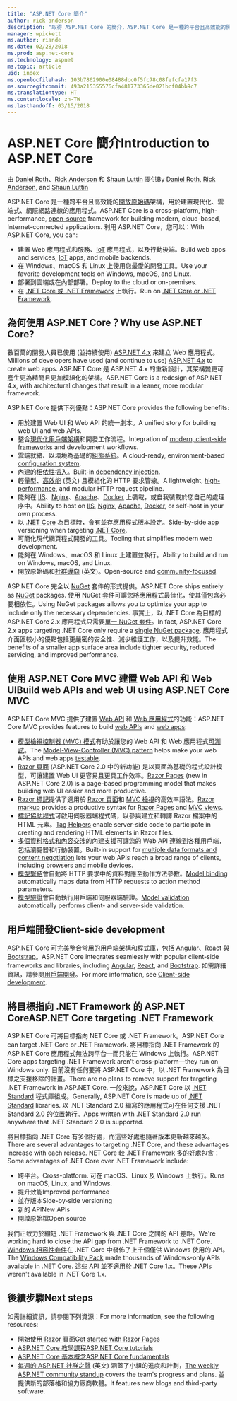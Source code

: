 ```yaml
---
title: "ASP.NET Core 簡介"
author: rick-anderson
description: "取得 ASP.NET Core 的簡介，ASP.NET Core 是一種跨平台且高效能的開放原始碼架構，用於建置現代化、雲端式、網際網路連線的應用程式。"
manager: wpickett
ms.author: riande
ms.date: 02/28/2018
ms.prod: asp.net-core
ms.technology: aspnet
ms.topic: article
uid: index
ms.openlocfilehash: 103b7862900e08488dcc0f5fc78c08fefcfa17f3
ms.sourcegitcommit: 493a215355576cfa481773365de021bcf04bb9c7
ms.translationtype: HT
ms.contentlocale: zh-TW
ms.lasthandoff: 03/15/2018
---
```

# <a name="introduction-to-aspnet-core"></a><span data-ttu-id="3bf2b-103">ASP.NET Core 簡介</span><span class="sxs-lookup"><span data-stu-id="3bf2b-103">Introduction to ASP.NET Core</span></span>

<span data-ttu-id="3bf2b-104">由 [Daniel Roth](https://github.com/danroth27)、[Rick Anderson](https://twitter.com/RickAndMSFT) 和 [Shaun Luttin](https://twitter.com/dicshaunary) 提供</span><span class="sxs-lookup"><span data-stu-id="3bf2b-104">By [Daniel Roth](https://github.com/danroth27), [Rick Anderson](https://twitter.com/RickAndMSFT), and [Shaun Luttin](https://twitter.com/dicshaunary)</span></span>

<span data-ttu-id="3bf2b-105">ASP.NET Core 是一種跨平台且高效能的[開放原始碼](https://github.com/aspnet/home)架構，用於建置現代化、雲端式、網際網路連線的應用程式。</span><span class="sxs-lookup"><span data-stu-id="3bf2b-105">ASP.NET Core is a cross-platform, high-performance, [open-source](https://github.com/aspnet/home) framework for building modern, cloud-based, Internet-connected applications.</span></span> <span data-ttu-id="3bf2b-106">利用 ASP.NET Core，您可以：</span><span class="sxs-lookup"><span data-stu-id="3bf2b-106">With ASP.NET Core, you can:</span></span>

* <span data-ttu-id="3bf2b-107">建置 Web 應用程式和服務、[IoT](https://www.microsoft.com/internet-of-things/) 應用程式，以及行動後端。</span><span class="sxs-lookup"><span data-stu-id="3bf2b-107">Build web apps and services, [IoT](https://www.microsoft.com/internet-of-things/) apps, and mobile backends.</span></span>
* <span data-ttu-id="3bf2b-108">在 Windows、macOS 和 Linux 上使用您最愛的開發工具。</span><span class="sxs-lookup"><span data-stu-id="3bf2b-108">Use your favorite development tools on Windows, macOS, and Linux.</span></span>
* <span data-ttu-id="3bf2b-109">部署到雲端或在內部部署。</span><span class="sxs-lookup"><span data-stu-id="3bf2b-109">Deploy to the cloud or on-premises.</span></span>
* <span data-ttu-id="3bf2b-110">在 [.NET Core 或 .NET Framework](https://docs.microsoft.com/dotnet/articles/standard/choosing-core-framework-server) 上執行。</span><span class="sxs-lookup"><span data-stu-id="3bf2b-110">Run on [.NET Core or .NET Framework](https://docs.microsoft.com/dotnet/articles/standard/choosing-core-framework-server).</span></span>

## <a name="why-use-aspnet-core"></a><span data-ttu-id="3bf2b-111">為何使用 ASP.NET Core？</span><span class="sxs-lookup"><span data-stu-id="3bf2b-111">Why use ASP.NET Core?</span></span>

<span data-ttu-id="3bf2b-112">數百萬的開發人員已使用 (並持續使用) [ASP.NET 4.x](https://docs.microsoft.com/aspnet/overview) 來建立 Web 應用程式。</span><span class="sxs-lookup"><span data-stu-id="3bf2b-112">Millions of developers have used (and continue to use) [ASP.NET 4.x](https://docs.microsoft.com/aspnet/overview) to create web apps.</span></span> <span data-ttu-id="3bf2b-113">ASP.NET Core 是 ASP.NET 4.x 的重新設計，其架構變更可產生更為精簡且更加模組化的架構。</span><span class="sxs-lookup"><span data-stu-id="3bf2b-113">ASP.NET Core is a redesign of ASP.NET 4.x, with architectural changes that result in a leaner, more modular framework.</span></span>

<span data-ttu-id="3bf2b-114">ASP.NET Core 提供下列優點：</span><span class="sxs-lookup"><span data-stu-id="3bf2b-114">ASP.NET Core provides the following benefits:</span></span>

* <span data-ttu-id="3bf2b-115">用於建置 Web UI 和 Web API 的統一劇本。</span><span class="sxs-lookup"><span data-stu-id="3bf2b-115">A unified story for building web UI and web APIs.</span></span>
* <span data-ttu-id="3bf2b-116">整合[現代化用戶端架構](xref:client-side/index)和開發工作流程。</span><span class="sxs-lookup"><span data-stu-id="3bf2b-116">Integration of [modern, client-side frameworks](xref:client-side/index) and development workflows.</span></span>
* <span data-ttu-id="3bf2b-117">雲端就緒、以環境為基礎的[組態系統](xref:fundamentals/configuration/index)。</span><span class="sxs-lookup"><span data-stu-id="3bf2b-117">A cloud-ready, environment-based [configuration system](xref:fundamentals/configuration/index).</span></span>
* <span data-ttu-id="3bf2b-118">內建的[相依性插入](xref:fundamentals/dependency-injection)。</span><span class="sxs-lookup"><span data-stu-id="3bf2b-118">Built-in [dependency injection](xref:fundamentals/dependency-injection).</span></span>
* <span data-ttu-id="3bf2b-119">輕量型、[高效能](https://github.com/aspnet/benchmarks) \(英文\) 且模組化的 HTTP 要求管線。</span><span class="sxs-lookup"><span data-stu-id="3bf2b-119">A lightweight, [high-performance](https://github.com/aspnet/benchmarks), and modular HTTP request pipeline.</span></span>
* <span data-ttu-id="3bf2b-120">能夠在 [IIS](xref:host-and-deploy/iis/index)、[Nginx](xref:host-and-deploy/linux-nginx)、[Apache](xref:host-and-deploy/linux-apache)、[Docker](xref:host-and-deploy/docker/index) 上裝載，或自我裝載於您自己的處理序中。</span><span class="sxs-lookup"><span data-stu-id="3bf2b-120">Ability to host on [IIS](xref:host-and-deploy/iis/index), [Nginx](xref:host-and-deploy/linux-nginx), [Apache](xref:host-and-deploy/linux-apache), [Docker](xref:host-and-deploy/docker/index), or self-host in your own process.</span></span>
* <span data-ttu-id="3bf2b-121">以 [.NET Core](https://docs.microsoft.com/dotnet/articles/standard/choosing-core-framework-server) 為目標時，會有並存應用程式版本設定。</span><span class="sxs-lookup"><span data-stu-id="3bf2b-121">Side-by-side app versioning when targeting [.NET Core](https://docs.microsoft.com/dotnet/articles/standard/choosing-core-framework-server).</span></span>
* <span data-ttu-id="3bf2b-122">可簡化現代網頁程式開發的工具。</span><span class="sxs-lookup"><span data-stu-id="3bf2b-122">Tooling that simplifies modern web development.</span></span>
* <span data-ttu-id="3bf2b-123">能夠在 Windows、macOS 和 Linux 上建置並執行。</span><span class="sxs-lookup"><span data-stu-id="3bf2b-123">Ability to build and run on Windows, macOS, and Linux.</span></span>
* <span data-ttu-id="3bf2b-124">開放原始碼和[社群導向](https://live.asp.net/) \(英文\)。</span><span class="sxs-lookup"><span data-stu-id="3bf2b-124">Open-source and [community-focused](https://live.asp.net/).</span></span>

<span data-ttu-id="3bf2b-125">ASP.NET Core 完全以 [NuGet](https://www.nuget.org/) 套件的形式提供。</span><span class="sxs-lookup"><span data-stu-id="3bf2b-125">ASP.NET Core ships entirely as [NuGet](https://www.nuget.org/) packages.</span></span> <span data-ttu-id="3bf2b-126">使用 NuGet 套件可讓您將應用程式最佳化，使其僅包含必要相依性。</span><span class="sxs-lookup"><span data-stu-id="3bf2b-126">Using NuGet packages allows you to optimize your app to include only the necessary dependencies.</span></span> <span data-ttu-id="3bf2b-127">事實上，以 .NET Core 為目標的 ASP.NET Core 2.x 應用程式只需要[單一 NuGet 套件](xref:fundamentals/metapackage)。</span><span class="sxs-lookup"><span data-stu-id="3bf2b-127">In fact, ASP.NET Core 2.x apps targeting .NET Core only require a [single NuGet package](xref:fundamentals/metapackage).</span></span> <span data-ttu-id="3bf2b-128">應用程式介面區較小的優點包括更嚴密的安全性、減少維護工作，以及提升效能。</span><span class="sxs-lookup"><span data-stu-id="3bf2b-128">The benefits of a smaller app surface area include tighter security, reduced servicing, and improved performance.</span></span>

## <a name="build-web-apis-and-web-ui-using-aspnet-core-mvc"></a><span data-ttu-id="3bf2b-129">使用 ASP.NET Core MVC 建置 Web API 和 Web UI</span><span class="sxs-lookup"><span data-stu-id="3bf2b-129">Build web APIs and web UI using ASP.NET Core MVC</span></span>

<span data-ttu-id="3bf2b-130">ASP.NET Core MVC 提供了建置 [Web API](xref:tutorials/index#build-web-apis) 和 [Web 應用程式](xref:tutorials/index#build-web-apps)的功能：</span><span class="sxs-lookup"><span data-stu-id="3bf2b-130">ASP.NET Core MVC provides features to build [web APIs](xref:tutorials/index#build-web-apis) and [web apps](xref:tutorials/index#build-web-apps):</span></span>

* <span data-ttu-id="3bf2b-131">[模型檢視控制器 (MVC) 模式](xref:mvc/overview)有助於讓您的 Web API 和 Web 應用程式[可測試](testing/index.md)。</span><span class="sxs-lookup"><span data-stu-id="3bf2b-131">The [Model-View-Controller (MVC) pattern](xref:mvc/overview) helps make your web APIs and web apps [testable](testing/index.md).</span></span>
* <span data-ttu-id="3bf2b-132">[Razor 頁面](xref:mvc/razor-pages/index) (ASP.NET Core 2.0 中的新功能) 是以頁面為基礎的程式設計模型，可讓建置 Web UI 更容易且更具工作效率。</span><span class="sxs-lookup"><span data-stu-id="3bf2b-132">[Razor Pages](xref:mvc/razor-pages/index) (new in ASP.NET Core 2.0) is a page-based programming model that makes building web UI easier and more productive.</span></span>
* <span data-ttu-id="3bf2b-133">[Razor 標記](xref:mvc/views/razor)提供了適用於 [Razor 頁面](xref:mvc/razor-pages/index)和 [MVC 檢視](xref:mvc/views/overview)的高效率語法。</span><span class="sxs-lookup"><span data-stu-id="3bf2b-133">[Razor markup](xref:mvc/views/razor) provides a productive syntax for [Razor Pages](xref:mvc/razor-pages/index) and [MVC views](xref:mvc/views/overview).</span></span>
* <span data-ttu-id="3bf2b-134">[標記協助程式](xref:mvc/views/tag-helpers/intro)可啟用伺服器端程式碼，以參與建立和轉譯 Razor 檔案中的 HTML 元素。</span><span class="sxs-lookup"><span data-stu-id="3bf2b-134">[Tag Helpers](xref:mvc/views/tag-helpers/intro) enable server-side code to participate in creating and rendering HTML elements in Razor files.</span></span>
* <span data-ttu-id="3bf2b-135">[多個資料格式和內容交涉](mvc/models/formatting.md)的內建支援可讓您的 Web API 連線到各種用戶端，包括瀏覽器和行動裝置。</span><span class="sxs-lookup"><span data-stu-id="3bf2b-135">Built-in support for [multiple data formats and content negotiation](mvc/models/formatting.md) lets your web APIs reach a broad range of clients, including browsers and mobile devices.</span></span>
* <span data-ttu-id="3bf2b-136">[模型繫結](xref:mvc/models/model-binding)會自動將 HTTP 要求中的資料對應至動作方法參數。</span><span class="sxs-lookup"><span data-stu-id="3bf2b-136">[Model binding](xref:mvc/models/model-binding) automatically maps data from HTTP requests to action method parameters.</span></span>
* <span data-ttu-id="3bf2b-137">[模型驗證](xref:mvc/models/validation)會自動執行用戶端和伺服器端驗證。</span><span class="sxs-lookup"><span data-stu-id="3bf2b-137">[Model validation](xref:mvc/models/validation) automatically performs client- and server-side validation.</span></span>

## <a name="client-side-development"></a><span data-ttu-id="3bf2b-138">用戶端開發</span><span class="sxs-lookup"><span data-stu-id="3bf2b-138">Client-side development</span></span>

<span data-ttu-id="3bf2b-139">ASP.NET Core 可完美整合常用的用戶端架構和程式庫，包括 [Angular](xref:spa/angular)、[React](xref:spa/react) 與 [Bootstrap](xref:client-side/bootstrap)。</span><span class="sxs-lookup"><span data-stu-id="3bf2b-139">ASP.NET Core integrates seamlessly with popular client-side frameworks and libraries, including [Angular](xref:spa/angular), [React](xref:spa/react), and [Bootstrap](xref:client-side/bootstrap).</span></span> <span data-ttu-id="3bf2b-140">如需詳細資訊，請參閱[用戶端開發](xref:client-side/index)。</span><span class="sxs-lookup"><span data-stu-id="3bf2b-140">For more information, see [Client-side development](xref:client-side/index).</span></span>

## <a name="aspnet-core-targeting-net-framework"></a><span data-ttu-id="3bf2b-141">將目標指向 .NET Framework 的 ASP.NET Core</span><span class="sxs-lookup"><span data-stu-id="3bf2b-141">ASP.NET Core targeting .NET Framework</span></span>

<span data-ttu-id="3bf2b-142">ASP.NET Core 可將目標指向 NET Core 或 .NET Framework。</span><span class="sxs-lookup"><span data-stu-id="3bf2b-142">ASP.NET Core can target .NET Core or .NET Framework.</span></span> <span data-ttu-id="3bf2b-143">將目標指向 .NET Framework 的 ASP.NET Core 應用程式無法跨平台&mdash;而只能在 Windows 上執行。</span><span class="sxs-lookup"><span data-stu-id="3bf2b-143">ASP.NET Core apps targeting .NET Framework aren't cross-platform&mdash;they run on Windows only.</span></span> <span data-ttu-id="3bf2b-144">目前沒有任何要將 ASP.NET Core 中，以 .NET Framework 為目標之支援移除的計畫。</span><span class="sxs-lookup"><span data-stu-id="3bf2b-144">There are no plans to remove support for targeting .NET Framework in ASP.NET Core.</span></span> <span data-ttu-id="3bf2b-145">一般來說，ASP.NET Core 以 [.NET Standard](/dotnet/standard/net-standard) 程式庫組成。</span><span class="sxs-lookup"><span data-stu-id="3bf2b-145">Generally, ASP.NET Core is made up of [.NET Standard](/dotnet/standard/net-standard) libraries.</span></span> <span data-ttu-id="3bf2b-146">以 .NET Standard 2.0 編寫的應用程式可在任何支援 .NET Standard 2.0 的位置執行。</span><span class="sxs-lookup"><span data-stu-id="3bf2b-146">Apps written with .NET Standard 2.0 run anywhere that .NET Standard 2.0 is supported.</span></span>

<span data-ttu-id="3bf2b-147">將目標指向 .NET Core 有多個好處，而這些好處也隨著版本更新越來越多。</span><span class="sxs-lookup"><span data-stu-id="3bf2b-147">There are several advantages to targeting .NET Core, and these advantages increase with each release.</span></span> <span data-ttu-id="3bf2b-148">NET Core 較 .NET Framework 多的好處包含：</span><span class="sxs-lookup"><span data-stu-id="3bf2b-148">Some advantages of .NET Core over .NET Framework include:</span></span>

* <span data-ttu-id="3bf2b-149">跨平台。</span><span class="sxs-lookup"><span data-stu-id="3bf2b-149">Cross-platform.</span></span> <span data-ttu-id="3bf2b-150">可在 macOS、Linux 及 Windows 上執行。</span><span class="sxs-lookup"><span data-stu-id="3bf2b-150">Runs on macOS, Linux, and Windows.</span></span>
* <span data-ttu-id="3bf2b-151">提升效能</span><span class="sxs-lookup"><span data-stu-id="3bf2b-151">Improved performance</span></span>
* <span data-ttu-id="3bf2b-152">並存版本</span><span class="sxs-lookup"><span data-stu-id="3bf2b-152">Side-by-side versioning</span></span>
* <span data-ttu-id="3bf2b-153">新的 API</span><span class="sxs-lookup"><span data-stu-id="3bf2b-153">New APIs</span></span>
* <span data-ttu-id="3bf2b-154">開啟原始檔</span><span class="sxs-lookup"><span data-stu-id="3bf2b-154">Open source</span></span>

<span data-ttu-id="3bf2b-155">我們正致力於縮短 .NET Framework 與 .NET Core 之間的 API 差距。</span><span class="sxs-lookup"><span data-stu-id="3bf2b-155">We're working hard to close the API gap from .NET Framework to .NET Core.</span></span> <span data-ttu-id="3bf2b-156">[Windows 相容性套件](/dotnet/core/porting/windows-compat-pack)在 .NET Core 中發佈了上千個僅供 Windows 使用的 API。</span><span class="sxs-lookup"><span data-stu-id="3bf2b-156">The [Windows Compatibility Pack](/dotnet/core/porting/windows-compat-pack) made thousands of Windows-only APIs available in .NET Core.</span></span> <span data-ttu-id="3bf2b-157">這些 API 並不適用於 .NET Core 1.x。</span><span class="sxs-lookup"><span data-stu-id="3bf2b-157">These APIs weren't available in .NET Core 1.x.</span></span>

## <a name="next-steps"></a><span data-ttu-id="3bf2b-158">後續步驟</span><span class="sxs-lookup"><span data-stu-id="3bf2b-158">Next steps</span></span>

<span data-ttu-id="3bf2b-159">如需詳細資訊，請參閱下列資源：</span><span class="sxs-lookup"><span data-stu-id="3bf2b-159">For more information, see the following resources:</span></span>

* [<span data-ttu-id="3bf2b-160">開始使用 Razor 頁面</span><span class="sxs-lookup"><span data-stu-id="3bf2b-160">Get started with Razor Pages</span></span>](xref:tutorials/razor-pages/razor-pages-start)
* [<span data-ttu-id="3bf2b-161">ASP.NET Core 教學課程</span><span class="sxs-lookup"><span data-stu-id="3bf2b-161">ASP.NET Core tutorials</span></span>](xref:tutorials/index)
* [<span data-ttu-id="3bf2b-162">ASP.NET Core 基本概念</span><span class="sxs-lookup"><span data-stu-id="3bf2b-162">ASP.NET Core fundamentals</span></span>](xref:fundamentals/index)
* <span data-ttu-id="3bf2b-163">[每週的 ASP.NET 社群之聲](https://live.asp.net/) \(英文\) 涵蓋了小組的進度和計劃，</span><span class="sxs-lookup"><span data-stu-id="3bf2b-163">[The weekly ASP.NET community standup](https://live.asp.net/) covers the team's progress and plans.</span></span> <span data-ttu-id="3bf2b-164">並提供新的部落格和協力廠商軟體。</span><span class="sxs-lookup"><span data-stu-id="3bf2b-164">It features new blogs and third-party software.</span></span>
